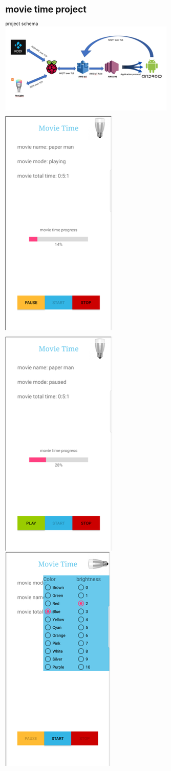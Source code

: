 # movie time project
project schema<br/>
![project schema](pictures/Picture1.png)<br/>

![alt text](pictures/Picture4.png)<br/>  
![alt text](pictures/Picture5.png)<br/>
![alt text](pictures/Picture3.png)<br/>
